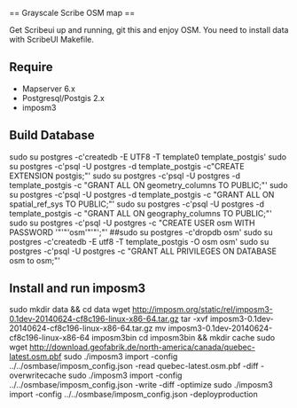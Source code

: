 == Grayscale Scribe OSM map ==

Get Scribeui up and running, git this and enjoy OSM.  You need to install data with ScribeUI Makefile.

Require
-------

  * Mapserver 6.x
  * Postgresql/Postgis 2.x
  * imposm3

Build Database 
---------------
    
sudo su postgres -c'createdb -E UTF8 -T template0 template_postgis'
sudo su postgres -c'psql -U postgres -d template_postgis -c"CREATE EXTENSION postgis;"'
sudo su postgres -c'psql -U postgres -d template_postgis -c "GRANT ALL ON geometry_columns TO PUBLIC;"'
sudo su postgres -c'psql -U postgres -d template_postgis -c "GRANT ALL ON spatial_ref_sys TO PUBLIC;"'
sudo su postgres -c'psql -U postgres -d template_postgis -c "GRANT ALL ON geography_columns TO PUBLIC;"'
sudo su postgres -c'psql -U postgres -c "CREATE USER osm WITH PASSWORD '"'"'osm'"'"';"'
##sudo su postgres -c'dropdb osm'
sudo su postgres -c'createdb -E utf8 -T template_postgis -O osm osm'
sudo su postgres -c'psql -U postgres -c "GRANT ALL PRIVILEGES ON DATABASE osm to osm;"'
    
Install and run imposm3
-----------------------
sudo mkdir data && cd data
wget http://imposm.org/static/rel/imposm3-0.1dev-20140624-cf8c196-linux-x86-64.tar.gz
tar -xvf imposm3-0.1dev-20140624-cf8c196-linux-x86-64.tar.gz
mv imposm3-0.1dev-20140624-cf8c196-linux-x86-64 imposm3bin
cd imposm3bin && mkdir cache
sudo wget http://download.geofabrik.de/north-america/canada/quebec-latest.osm.pbf
sudo ./imposm3 import -config ../../osmbase/imposm_config.json -read quebec-latest.osm.pbf -diff -overwritecache
sudo ./imposm3 import -config ../../osmbase/imposm_config.json -write -diff -optimize
sudo ./imposm3 import -config ../../osmbase/imposm_config.json -deployproduction
        
      
